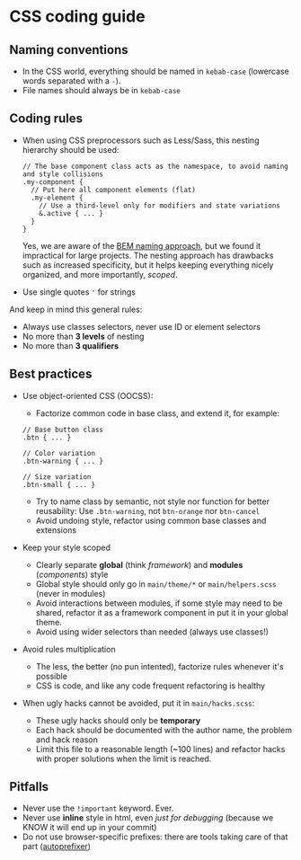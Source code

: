 # CSS coding guide

## Naming conventions

- In the CSS world, everything should be named in `kebab-case` (lowercase words separated with a `-`).
- File names should always be in `kebab-case`

## Coding rules

- When using CSS preprocessors such as Less/Sass, this nesting hierarchy should be used:
  ```less
  // The base component class acts as the namespace, to avoid naming and style collisions
  .my-component {
    // Put here all component elements (flat)
    .my-element {
      // Use a third-level only for modifiers and state variations
      &.active { ... }
    }
  }
  ```
  Yes, we are aware of the [BEM naming approach](https://en.bem.info/tools/bem/bem-naming/), but we found it
  impractical for large projects. The nesting approach has drawbacks such as increased specificity, but it helps
  keeping everything nicely organized, and more importantly, *scoped*.
  
- Use single quotes `'` for strings

And keep in mind this general rules:
- Always use classes selectors, never use ID or element selectors
- No more than **3 levels** of nesting
- No more than **3 qualifiers**

## Best practices

- Use object-oriented CSS (OOCSS):
  * Factorize common code in base class, and extend it, for example:
  ```less
  // Base button class
  .btn { ... }
  
  // Color variation
  .btn-warning { ... }
  
  // Size variation
  .btn-small { ... }
  ```
  * Try to name class by semantic, not style nor function for better reusability:
    Use `.btn-warning`, not `btn-orange` nor `btn-cancel`
  * Avoid undoing style, refactor using common base classes and extensions

- Keep your style scoped
  * Clearly separate **global** (think *framework*) and **modules** (*components*) style
  * Global style should only go in `main/theme/*` or `main/helpers.scss` (never in modules)
  * Avoid interactions between modules, if some style may need to be shared, refactor it as a framework component in
    put it in your global theme.
  * Avoid using wider selectors than needed (always use classes!)
  
- Avoid rules multiplication
  * The less, the better (no pun intented), factorize rules whenever it's possible
  * CSS is code, and like any code frequent refactoring is healthy
  
- When ugly hacks cannot be avoided, put it in `main/hacks.scss`:
  * These ugly hacks should only be **temporary**
  * Each hack should be documented with the author name, the problem and hack reason
  * Limit this file to a reasonable length (~100 lines) and refactor hacks with proper solutions when the limit is 
    reached.

## Pitfalls

- Never use the `!important` keyword. Ever.
- Never use **inline** style in html, even *just for debugging* (because we KNOW it will end up in your commit)
- Do not use browser-specific prefixes: there are tools taking care of that part 
  ([autoprefixer](https://github.com/postcss/autoprefixer))

